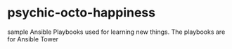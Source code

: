 # psychic-octo-happiness
sample Ansible Playbooks used for learning new things.  The playbooks are for Ansible Tower

